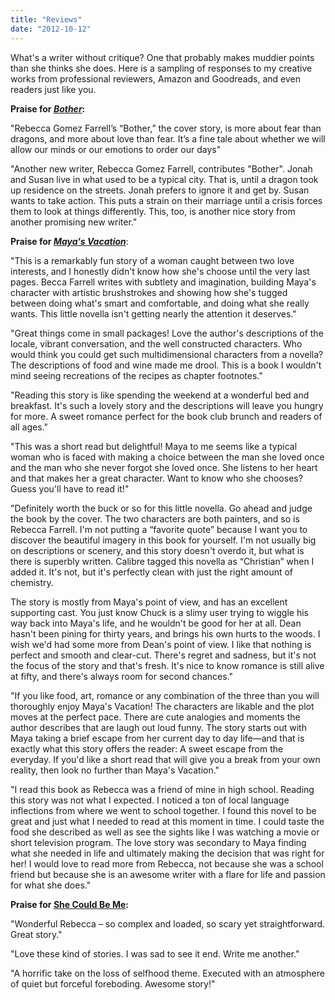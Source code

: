 ```yaml
---
title: "Reviews"
date: "2012-10-12"
---
```


What's a writer without critique? One that probably makes muddier points than she thinks she does. Here is a sampling of responses to my creative works from professional reviewers, Amazon and Goodreads, and even readers just like you.

**Praise for [_Bother_](/creative-works/bother/):**

"Rebecca Gomez Farrell’s “Bother,” the cover story, is more about fear than dragons, and more about love than fear. It’s a fine tale about whether we will allow our minds or our emotions to order our days"

"Another new writer, Rebecca Gomez Farrell, contributes "Bother". Jonah and Susan live in what used to be a typical city. That is, until a dragon took up residence on the streets. Jonah prefers to ignore it and get by. Susan wants to take action. This puts a strain on their marriage until a crisis forces them to look at things differently. This, too, is another nice story from another promising new writer."

**Praise for _[Maya's Vacation](/creative-works/mayas-vacation/ "Maya's Vacation")_**:

"This is a remarkably fun story of a woman caught between two love interests, and I honestly didn't know how she's choose until the very last pages. Becca Farrell writes with subtlety and imagination, building Maya's character with artistic brushstrokes and showing how she's tugged between doing what's smart and comfortable, and doing what she really wants. This little novella isn't getting nearly the attention it deserves."

"Great things come in small packages! Love the author's descriptions of the locale, vibrant conversation, and the well constructed characters. Who would think you could get such multidimensional characters from a novella? The descriptions of food and wine made me drool. This is a book I wouldn't mind seeing recreations of the recipes as chapter footnotes."

"Reading this story is like spending the weekend at a wonderful bed and breakfast. It's such a lovely story and the descriptions will leave you hungry for more. A sweet romance perfect for the book club brunch and readers of all ages."

"This was a short read but delightful! Maya to me seems like a typical woman who is faced with making a choice between the man she loved once and the man who she never forgot she loved once. She listens to her heart and that makes her a great character. Want to know who she chooses? Guess you'll have to read it!"

"Definitely worth the buck or so for this little novella. Go ahead and judge the book by the cover. The two characters are both painters, and so is Rebecca Farrell. I'm not putting a “favorite quote” because I want you to discover the beautiful imagery in this book for yourself. I'm not usually big on descriptions or scenery, and this story doesn't overdo it, but what is there is superbly written. Calibre tagged this novella as “Christian” when I added it. It's not, but it's perfectly clean with just the right amount of chemistry.

The story is mostly from Maya's point of view, and has an excellent supporting cast. You just know Chuck is a slimy user trying to wiggle his way back into Maya's life, and he wouldn't be good for her at all. Dean hasn't been pining for thirty years, and brings his own hurts to the woods. I wish we'd had some more from Dean's point of view. I like that nothing is perfect and smooth and clear-cut. There's regret and sadness, but it's not the focus of the story and that's fresh. It's nice to know romance is still alive at fifty, and there's always room for second chances."

"If you like food, art, romance or any combination of the three than you will thoroughly enjoy Maya's Vacation! The characters are likable and the plot moves at the perfect pace. There are cute analogies and moments the author describes that are laugh out loud funny. The story starts out with Maya taking a brief escape from her current day to day life—and that is exactly what this story offers the reader: A sweet escape from the everyday. If you'd like a short read that will give you a break from your own reality, then look no further than Maya's Vacation."

"I read this book as Rebecca was a friend of mine in high school. Reading this story was not what I expected. I noticed a ton of local language inflections from where we went to school together. I found this novel to be great and just what I needed to read at this moment in time. I could taste the food she described as well as see the sights like I was watching a movie or short television program. The love story was secondary to Maya finding what she needed in life and ultimately making the decision that was right for her! I would love to read more from Rebecca, not because she was a school friend but because she is an awesome writer with a flare for life and passion for what she does."

**Praise for [She Could Be Me](/creative-works/she-could-be-me/ "She Could Be Me"):**

"Wonderful Rebecca – so complex and loaded, so scary yet straightforward. Great story."

"Love these kind of stories. I was sad to see it end. Write me another."

"A horrific take on the loss of selfhood theme. Executed with an atmosphere of quiet but forceful foreboding. Awesome story!"
